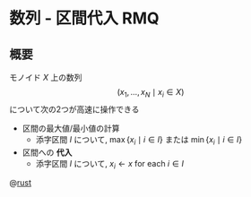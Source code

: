 # 数列 - 区間代入 RMQ

## 概要

モノイド $X$ 上の数列
$$(x_1, \ldots, x_N \mid x_i \in X)$$
について次の2つが高速に操作できる

- 区間の最大値/最小値の計算
    - 添字区間 $I$ について, $\max \{ x_i \mid i \in I\}$ または $\min \{ x_i \mid i \in I \}$
- 区間への **代入**
    - 添字区間 $I$ について, $x_i \leftarrow x$ for each $i \in I$

@[rust](procon-rs/src/sequence/tree/ranged_assign_rmq.rs)
